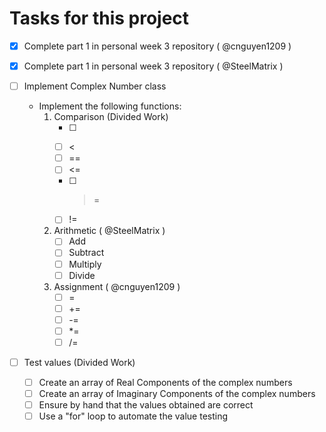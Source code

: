 # Tasks for this project
- [x] Complete part 1 in personal week 3 repository ( @cnguyen1209 )
- [x] Complete part 1 in personal week 3 repository ( @SteelMatrix )

- [ ] Implement Complex Number class
  - Implement the following functions:
    1. Comparison (Divided Work)
        - [ ] >
        - [ ] <
        - [ ] ==
        - [ ] <=
        - [ ] >=
        - [ ] !=
    2. Arithmetic ( @SteelMatrix )
        - [ ] Add
        - [ ] Subtract
        - [ ] Multiply
        - [ ] Divide
    3. Assignment ( @cnguyen1209 )
        - [ ] =
        - [ ] +=
        - [ ] -=
        - [ ] *=
        - [ ] /=
- [ ] Test values (Divided Work)
  - [ ] Create an array of Real Components of the complex numbers
  - [ ] Create an array of Imaginary Components of the complex numbers
  - [ ] Ensure by hand that the values obtained are correct
  - [ ] Use a "for" loop to automate the value testing
